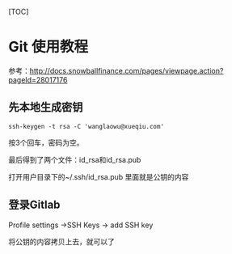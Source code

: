 [TOC]

# Git 使用教程

参考：http://docs.snowballfinance.com/pages/viewpage.action?pageId=28017176

## 先本地生成密钥

```shell
ssh-keygen -t rsa -C 'wanglaowu@xueqiu.com'
```

按3个回车，密码为空。

最后得到了两个文件：id_rsa和id_rsa.pub

打开用户目录下的~/.ssh/id_rsa.pub 里面就是公钥的内容

## 登录Gitlab

Profile settings ->SSH Keys -> add SSH key

将公钥的内容拷贝上去，就可以了

